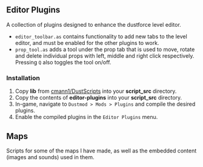 ## Editor Plugins

A collection of plugins designed to enhance the dustforce level editor.
* `editor_toolbar.as` contains functionality to add new tabs to the level editor, and must be enabled for the other plugins to work.
* `prop_tool.as` adds a tool under the prop tab that is used to move, rotate and delete individual props with left, middle and right click respectively. Pressing `Q` also toggles the tool on/off.

### Installation

1. Copy **lib** from [cmann1/DustScripts](https://github.com/cmann1/DustScripts) into your **script_src** directory.
2. Copy the contents of **editor-plugins** into your **script_src** directory.
3. In-game, navigate to `Dustmod > Mods > Plugins` and compile the desired plugins.
4. Enable the compiled plugins in the `Editor Plugins` menu.

## Maps

Scripts for some of the maps I have made, as well as the embedded content (images and sounds) used in them.
